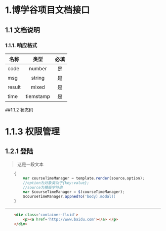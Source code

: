 # 1.博学谷项目文档接口
## 1.1 文档说明
### 1.1.1. 响应格式
|名称|类型|必填|
|----|:----:|:----:|
|code|number|是|
|msg|string|是|
|result|mixed|是|
|time|tiemstamp|是|
##1.1.2 状态码
# 1.1.3 权限管理
## 1.2.1 登陆
>这是一段文本 
```js
    {
        var courseTimeManager = template.render(source,option);
        //option为对象类似于{key:value};
        //source为模板字符串
        var $courseTimeManager = $(courseTimeManager);
        $courseTimeManager.appnedTo('body).modal()
    }
```
----
```html
    <div class='container-fluid'>
        <p><a href='http://www.baidu.com'></a> </p>
    </div>
```

